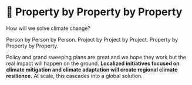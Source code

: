 # 🗻 Property by Property by Property

How will we solve climate change?

Person by Person by Person.  Project by Project by Project.  Property by Property by Property. &#x20;

Policy and grand sweeping plans are great and we hope they work but the real impact will happen on the ground.  **Localized initiatives focused on climate mitigation and climate adaptation will create regional climate resilience.**  At scale, this cascades into a global solution.

